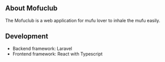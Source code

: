 ## About Mofuclub

The Mofuclub is a web application for mufu lover to inhale the mufu easily.

## Development 

- Backend framework: Laravel
- Frontend framework: React with Typescript
